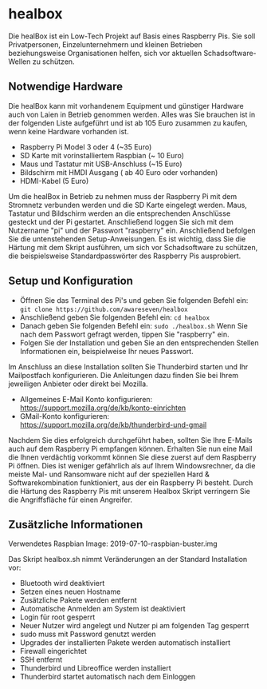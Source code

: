 # healbox

Die healBox ist ein Low-Tech Projekt auf Basis eines Raspberry Pis. Sie soll Privatpersonen, Einzelunternehmern und kleinen Betrieben beziehungsweise Organisationen helfen, sich vor aktuellen Schadsoftware-Wellen zu schützen.

## Notwendige Hardware

Die healBox kann mit vorhandenem Equipment und günstiger Hardware auch von Laien in Betrieb genommen werden. Alles was Sie brauchen ist in der folgenden Liste aufgeführt und ist ab 105 Euro zusammen zu kaufen, wenn keine Hardware vorhanden ist. 

* Raspberry Pi Model 3 oder 4 (~35 Euro)
* SD Karte mit vorinstalliertem Raspbian (~ 10 Euro)
* Maus und Tastatur mit USB-Anschluss (~15 Euro)
* Bildschirm mit HMDI Ausgang ( ab 40 Euro oder vorhanden)
* HDMI-Kabel (5 Euro)

Um die healBox in Betrieb zu nehmen muss der Raspberry Pi mit dem Stromnetz verbunden werden und die SD Karte eingelegt werden. Maus, Tastatur und Bildschirm werden an die entsprechenden Anschlüsse gesteckt und der Pi gestartet. Anschließend loggen Sie sich mit dem Nutzername "pi" und der Passwort "raspberry" ein. Anschließend befolgen Sie die untenstehenden Setup-Anweisungen. Es ist wichtig, dass Sie die Härtung mit dem Skript ausführen, um sich vor Schadsoftware zu schützen, die beispielsweise Standardpasswörter des Raspberry Pis ausprobiert.

## Setup und Konfiguration

- Öffnen Sie das Terminal des Pi's und geben Sie folgenden Befehl ein:
` git clone https://github.com/awareseven/healbox `
- Anschließend geben Sie folgenden Befehl ein:
` cd healbox `
- Danach geben Sie folgenden Befehl ein:
`sudo ./healbox.sh`
Wenn Sie nach dem Passwort gefragt werden, tippen Sie "raspberry" ein.
- Folgen Sie der Installation und geben Sie an den entsprechenden Stellen Informationen ein, beispielweise Ihr neues Passwort.


Im Anschluss an diese Installation sollten Sie Thunderbird starten und Ihr Mailpostfach konfigurieren. Die Anleitungen dazu finden Sie bei Ihrem jeweiligen Anbieter oder direkt bei Mozilla.

* Allgemeines E-Mail Konto konfigurieren: https://support.mozilla.org/de/kb/konto-einrichten
* GMail-Konto konfigurieren: https://support.mozilla.org/de/kb/thunderbird-und-gmail

Nachdem Sie dies erfolgreich durchgeführt haben, sollten Sie Ihre E-Mails auch auf dem Raspberry Pi empfangen können. Erhalten Sie nun eine Mail die Ihnen verdächtig vorkommt können Sie diese zuerst auf dem Raspberry Pi öffnen. Dies ist weniger gefährlich als auf Ihrem Windowsrechner, da die meiste Mal- und Ransomware nicht auf der speziellen Hard & Softwarekombination funktioniert, aus der ein Raspberry Pi besteht. Durch die Härtung des Raspberry Pis mit unserem Healbox Skript verringern Sie die Angriffsfläche für einen Angreifer.

## Zusätzliche Informationen

Verwendetes Raspbian Image: 2019-07-10-raspbian-buster.img

Das Skript healbox.sh nimmt Veränderungen an der Standard Installation vor:

* Bluetooth wird deaktiviert
* Setzen eines neuen Hostname
* Zusätzliche Pakete werden entfernt
* Automatische Anmelden am System ist deaktiviert
* Login für root gesperrt
* Neuer Nutzer wird angelegt und Nutzer pi am folgenden Tag gesperrt
* sudo muss mit Password genutzt werden
* Upgrades der installierten Pakete werden automatisch installiert 
* Firewall eingerichtet
* SSH entfernt
* Thunderbird und Libreoffice werden installiert
* Thunderbird startet automatisch nach dem Einloggen
